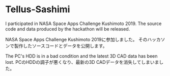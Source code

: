 # Tellus-Sashimi
I participated in NASA Space Apps Challenge Kushimoto 2019.
The source code and data produced by the hackathon will be released.

NASA Space Apps Challenge Kushimoto 2019に参加しました。
そのハッカソンで製作したソースコードとデータを公開します。

The PC's HDD is in a bad condition and the latest 3D CAD data has been lost.
PCのHDDの調子が悪くなり、最新の3D CADデータを消失してしまいました。
